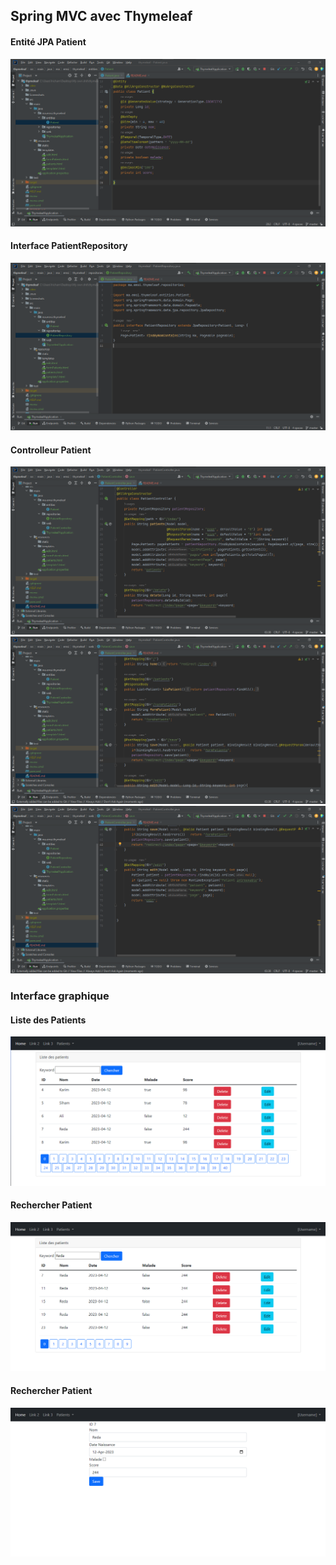<h2>Spring MVC avec Thymeleaf</h2>

<h4>Entité JPA Patient</h4>
<img src="Screenshots/JPA_Patient.png">

<h4>Interface PatientRepository</h4>
<img src="Screenshots/Patient_Repository.png">

<h4>Controlleur Patient</h4>
<img src="Screenshots/Patient_Controller_1.png">
<img src="Screenshots/Patient_Controller_2.png">
<img src="Screenshots/Patient_Controller_3.png">

<h3>Interface graphique</h3>

<h4>Liste des Patients</h4>
<img src="Screenshots/Patient_List.png">

<h4>Rechercher Patient</h4>
<img src="Screenshots/Patient_Keyword.png">

<h4>Rechercher Patient</h4>
<img src="Screenshots/Patient_Edit.png">